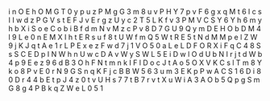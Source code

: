 i
n
O
E
h
O
M
G
T
0
y
p
u
z
P
M
g
G
3
m
8
u
v
P
H
Y
7
p
v
F
6
g
x
q
M
t
6
l
c
s
I
I
w
d
z
P
G
V
s
t
E
F
J
v
E
r
g
z
U
y
c
2
T
5
L
K
f
v
3
P
M
V
C
S
Y
6
Y
h
6
m
y
h
b
X
i
S
o
e
C
o
b
i
B
f
d
m
N
v
M
z
c
P
v
8
D
7
G
U
9
Q
y
m
D
E
H
O
b
D
M
4
l
9
L
e
0
n
E
M
X
I
h
t
E
R
s
u
f
8
t
U
W
f
m
Q
5
W
t
R
E
5
t
N
d
M
M
p
e
l
Z
W
9
j
K
J
q
t
A
e
1
r
L
P
E
x
e
z
F
w
d
7
j
1
V
O
5
0
a
L
e
L
D
F
O
R
X
i
F
q
C
4
8
S
s
S
C
E
D
p
I
N
W
h
n
U
w
c
D
A
v
W
y
S
W
L
5
E
i
D
w
l
O
d
U
b
N
I
r
j
t
d
W
b
4
p
9
E
e
z
9
6
d
B
3
O
h
F
N
t
m
n
k
I
F
l
D
o
c
J
t
A
o
5
O
X
V
K
C
s
l
T
m
8
Y
k
o
8
P
v
E
0
r
N
9
G
S
n
q
K
F
j
c
B
B
W
5
6
3
u
m
3
E
K
p
P
w
A
C
S
1
6
D
i
8
0
D
r
4
4
b
E
t
p
J
4
z
0
t
v
U
H
s
7
7
t
B
7
r
v
t
X
u
W
i
A
3
A
O
b
5
Q
p
g
S
m
G
8
g
4
P
B
k
q
Z
W
e
L
0
5
1
